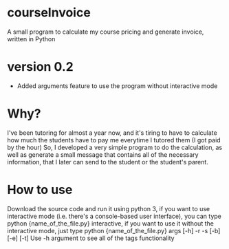 # courseInvoice
A small program to calculate my course pricing and generate invoice, written in Python

# version 0.2
- Added arguments feature to use the program without interactive mode

# Why?
I've been tutoring for almost a year now, and it's tiring to have to calculate how much the students have to pay me everytime I tutored them (I got paid by the hour)
So, I developed a very simple program to do the calculation, as well as generate a small message that contains all of the necessary information, that I later can send
to the student or the student's parent.

# How to use
Download the source code and run it using python 3, if you want to use interactive mode (i.e. there's a console-based user interface), you can type 
python {name_of_the_file.py} interactive, if you want to use it without the interactive mode, just type python {name_of_the_file.py} args [-h] -r  -s  [-b] [-e] [-t]
Use -h argument to see all of the tags functionality

